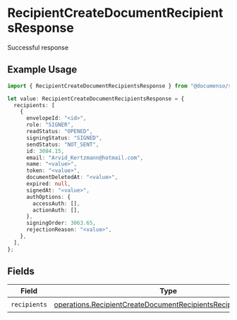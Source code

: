 # RecipientCreateDocumentRecipientsResponse

Successful response

## Example Usage

```typescript
import { RecipientCreateDocumentRecipientsResponse } from "@documenso/sdk-typescript/models/operations";

let value: RecipientCreateDocumentRecipientsResponse = {
  recipients: [
    {
      envelopeId: "<id>",
      role: "SIGNER",
      readStatus: "OPENED",
      signingStatus: "SIGNED",
      sendStatus: "NOT_SENT",
      id: 3084.15,
      email: "Arvid_Kertzmann@hotmail.com",
      name: "<value>",
      token: "<value>",
      documentDeletedAt: "<value>",
      expired: null,
      signedAt: "<value>",
      authOptions: {
        accessAuth: [],
        actionAuth: [],
      },
      signingOrder: 3063.65,
      rejectionReason: "<value>",
    },
  ],
};
```

## Fields

| Field                                                                                                                                            | Type                                                                                                                                             | Required                                                                                                                                         | Description                                                                                                                                      |
| ------------------------------------------------------------------------------------------------------------------------------------------------ | ------------------------------------------------------------------------------------------------------------------------------------------------ | ------------------------------------------------------------------------------------------------------------------------------------------------ | ------------------------------------------------------------------------------------------------------------------------------------------------ |
| `recipients`                                                                                                                                     | [operations.RecipientCreateDocumentRecipientsRecipientResponse](../../models/operations/recipientcreatedocumentrecipientsrecipientresponse.md)[] | :heavy_check_mark:                                                                                                                               | N/A                                                                                                                                              |
